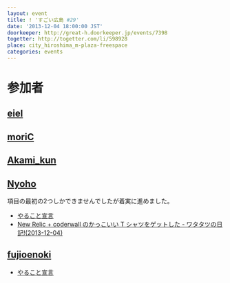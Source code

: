 ```yaml
---
layout: event
title: ! 'すごい広島 #29'
date: '2013-12-04 18:00:00 JST'
doorkeeper: http://great-h.doorkeeper.jp/events/7398
togetter: http://togetter.com/li/598928
place: city_hiroshima_m-plaza-freespace
categories: events
---
```


# 参加者


## [eiel](https://github.com/eiel)


## [moriC](https://github.com/moriC)


## [Akami_kun](http://twitter.com/Akami_kun)


## [Nyoho](https://github.com/Nyoho)

項目の最初の2つしかできませんでしたが着実に進めました。

* [やること宣言](https://github.com/great-h/great-h.github.io/issues/447)
* [New Relic + coderwall のかっこいい T シャツをゲットした - ワタタツの日記!(2013-12-04)](http://kita.dyndns.org/diary/?date=20131204#p01)


## [fujioenoki](https://github.com/fujioenoki)

* [やること宣言](https://github.com/great-h/great-h.github.io/issues/451)
